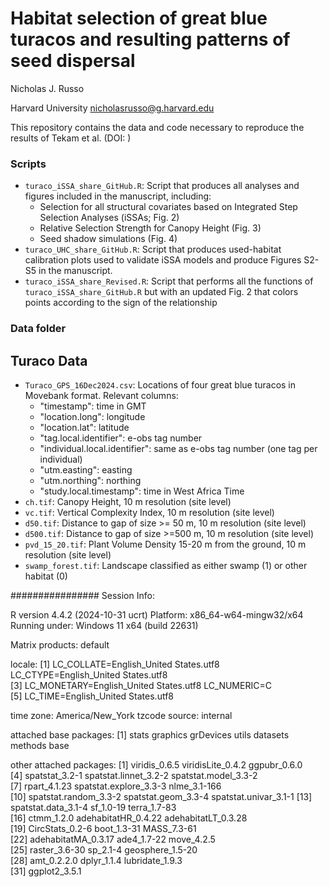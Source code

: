 # Habitat selection of great blue turacos and resulting patterns of seed dispersal

Nicholas J. Russo

Harvard University
nicholasrusso@g.harvard.edu

This repository contains the data and code necessary to reproduce the results of Tekam et al. (DOI: )

### Scripts
- `turaco_iSSA_share_GitHub.R`: Script that produces all analyses and figures included in the manuscript, including:
	- Selection for all structural covariates based on Integrated Step Selection Analyses 		(iSSAs; Fig. 2)
	- Relative Selection Strength for Canopy Height (Fig. 3)
	- Seed shadow simulations (Fig. 4)
 - `turaco_UHC_share_GitHub.R`: Script that produces used-habitat calibration plots used to validate iSSA models and produce Figures S2-S5 in the manuscript.
- `turaco_iSSA_share_Revised.R`: Script that performs all the functions of `turaco_iSSA_share_GitHub.R` but with an updated Fig. 2 that colors points according to the sign of the relationship

### Data folder
## Turaco Data
- `Turaco_GPS_16Dec2024.csv`: Locations of four great blue turacos in Movebank format. 
Relevant columns:                       
  	- "timestamp": time in GMT
	- "location.long": longitude
	- "location.lat": latitude
	- "tag.local.identifier": e-obs tag number
	- "individual.local.identifier": same as e-obs tag number (one tag per individual)
	- "utm.easting": easting
	- "utm.northing": northing
	- "study.local.timestamp": time in West Africa Time
- `ch.tif`: Canopy Height, 10 m resolution (site level)
- `vc.tif`: Vertical Complexity Index, 10 m resolution (site level)
- `d50.tif`: Distance to gap of size >= 50 m, 10 m resolution (site level)
- `d500.tif`: Distance to gap of size >=500 m, 10 m resolution (site level)
- `pvd_15_20.tif`: Plant Volume Density 15-20 m from the ground, 10 m resolution (site level)
- `swamp_forest.tif`: Landscape classified as either swamp (1) or other habitat (0) 


################
Session Info:

R version 4.4.2 (2024-10-31 ucrt)
Platform: x86_64-w64-mingw32/x64
Running under: Windows 11 x64 (build 22631)

Matrix products: default


locale:
[1] LC_COLLATE=English_United States.utf8  LC_CTYPE=English_United States.utf8   
[3] LC_MONETARY=English_United States.utf8 LC_NUMERIC=C                          
[5] LC_TIME=English_United States.utf8    

time zone: America/New_York
tzcode source: internal

attached base packages:
[1] stats     graphics  grDevices utils     datasets  methods   base     

other attached packages:
 [1] viridis_0.6.5          viridisLite_0.4.2      ggpubr_0.6.0          
 [4] spatstat_3.2-1         spatstat.linnet_3.2-2  spatstat.model_3.3-2  
 [7] rpart_4.1.23           spatstat.explore_3.3-3 nlme_3.1-166          
[10] spatstat.random_3.3-2  spatstat.geom_3.3-4    spatstat.univar_3.1-1 
[13] spatstat.data_3.1-4    sf_1.0-19              terra_1.7-83          
[16] ctmm_1.2.0             adehabitatHR_0.4.22    adehabitatLT_0.3.28   
[19] CircStats_0.2-6        boot_1.3-31            MASS_7.3-61           
[22] adehabitatMA_0.3.17    ade4_1.7-22            move_4.2.5            
[25] raster_3.6-30          sp_2.1-4               geosphere_1.5-20      
[28] amt_0.2.2.0            dplyr_1.1.4            lubridate_1.9.3       
[31] ggplot2_3.5.1   
